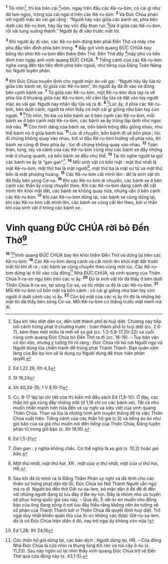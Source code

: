 <sup><b>1</b></sup> Tôi nhìn[^1], thì kìa trên cái [^1*]vòm, ngay trên đầu các Kê-ru-bim, có cái gì như đá lam ngọc, trông tựa cái ngai ở trên các Kê-ru-bim. <sup><b>2</b></sup> Và Đức Chúa phán với người mặc áo vải gai rằng : “Ngươi hãy vào giữa các bánh xe, phía bên dưới các Kê-ru-bim, hãy lấy tay vốc đầy than rực [^2*]lửa ở giữa các Kê-ru-bim, rồi vãi tung xuống thành.” Người ấy đi vào trước mắt tôi.

<sup><b>3</b></sup> Khi người ấy đi vào, các Kê-ru-bim đứng bên phải Đền Thờ và mây che phủ đầy tiền đình phía bên trong. <sup><b>4</b></sup> Bấy giờ vinh quang ĐỨC CHÚA bay bổng lên khỏi Kê-ru-bim đến thềm Đền Thờ. Đền Thờ đầy [^3*]mây phủ và tiền đình tràn ngập ánh vinh quang ĐỨC CHÚA. <sup><b>5</b></sup> Tiếng cánh của các Kê-ru-bim nghe vang đến tận tiền đình phía bên ngoài, như tiếng của Đấng Toàn Năng lúc Người tuyên phán.

<sup><b>6</b></sup> Khi Đức Chúa truyền lệnh cho người mặc áo vải gai : “Ngươi hãy lấy lửa từ giữa các bánh xe, từ giữa các Kê-ru-bim”, thì người ấy đã đi vào và đứng bên cạnh bánh xe. <sup><b>7</b></sup> Từ giữa các Kê-ru-bim, một Kê-ru-bim đưa tay ra về phía lửa ở khoảng giữa các Kê-ru-bim, rồi cầm lấy lửa và đặt vào tay người mặc áo vải gai. Người này nhận lấy lửa và ra đi. <sup><b>8</b></sup> [^2]Lúc ấy, ở phía các Kê-ru-bim, bên dưới cánh, người ta nhìn thấy có một cái gì giống như bàn tay con người. <sup><b>9</b></sup> [^4*]Tôi nhìn, thì kìa có bốn bánh xe ở bên cạnh các Kê-ru-bim, mỗi bánh xe ở bên cạnh một Kê-ru-bim, các bánh xe ấy trông lấp lánh như ngọc mã não. <sup><b>10</b></sup> Còn hình dáng của bánh xe, bốn bánh trông đều giống nhau, như thể bánh nọ ở giữa bánh kia. <sup><b>11</b></sup> Lúc di chuyển, bốn bánh đi về bốn phía ; lúc đi chúng không quay vào nhau, bởi vì đầu Kê-ru-bim hướng về phía nào, thì bánh xe cũng đi theo phía ấy ; lúc đi chúng không quay vào nhau. <sup><b>12</b></sup> Toàn thân, lưng, tay và cánh của các Kê-ru-bim cũng như các bánh xe đầy những mắt ở chung quanh, cả bốn bánh xe đều như thế. <sup><b>13</b></sup> Tai tôi nghe người ta gọi các bánh xe ấy là “gan gan”[^3]. <sup><b>14</b></sup> Mỗi sinh vật có bốn mặt : mặt thứ nhất là mặt Kê-ru-bim, mặt thứ hai là mặt người[^4], mặt thứ ba là mặt sư tử và mặt thứ bốn là mặt phượng hoàng. <sup><b>15</b></sup> Các Kê-ru-bim cất mình lên : đó là sinh vật tôi đã thấy bên sông Cơ-va. <sup><b>16</b></sup> Khi các Kê-ru-bim di chuyển, các bánh xe ở bên cạnh các thần ấy cũng chuyển theo. Khi các Kê-ru-bim dang cánh để cất mình lên khỏi mặt đất, các bánh xe không quay nữa, nhưng vẫn ở bên cạnh các Kê-ru-bim. <sup><b>17</b></sup> Khi các Kê-ru-bim dừng lại, các bánh xe cũng dừng lại, khi các Kê-ru-bim cất mình lên, các bánh xe cũng cất lên theo, bởi vì thần khí của sinh vật ở trong các bánh xe.

# Vinh quang ĐỨC CHÚA rời bỏ Đền Thờ[^5]
<sup><b>18</b></sup> [^5*]Vinh quang ĐỨC CHÚA bay lên khỏi thềm Đền Thờ và dừng lại trên các Kê-ru-bim. <sup><b>19</b></sup> Các Kê-ru-bim dang cánh và cất mình lên khỏi mặt đất trước mắt tôi khi đi ra ; các bánh xe cũng chuyển theo cùng một lúc. Các Kê-ru-bim dừng lại ở lối vào cửa đông[^6] Nhà ĐỨC CHÚA, và vinh quang của Thiên Chúa Ít-ra-en ngự bên trên các vị ấy. <sup><b>20</b></sup> Đó là sinh vật tôi đã thấy ở bên dưới Thiên Chúa Ít-ra-en, tại sông Cơ-va, và tôi nhận ra đó là các Kê-ru-bim. <sup><b>21</b></sup> Mỗi Kê-ru-bim có bốn mặt và bốn cánh : có cái gì giống như bàn tay con người ở dưới cánh các vị ấy. <sup><b>22</b></sup> Còn bộ mặt của các vị ấy thì đó là những bộ mặt tôi đã thấy bên sông Cơ-va. Mỗi Kê-ru-bim cứ thẳng trước mặt mình mà đi.

[^1]: Sau khi tiêu diệt dân cư, đến lượt thành phố bị huỷ diệt. Chương này tiếp nối cảnh trừng phạt ở chương trước : toàn thành phố bị huỷ diệt (cc. 2.6-7), kèm theo một miêu tả mới về xa giá (cc. 1.3-5.8-17.20-22) và cuối cùng vinh quang Đức Chúa bỏ Đền Thờ ra đi (cc. 18-19). – Tuy bản văn có lộn xộn, nhưng ý tưởng thì rõ ràng : Đức Chúa rời bỏ nơi Người ngự và Người dùng lửa chiến tranh để trừng phạt Thành Thánh. Đạo quân xâm lăng của Ba-by-lon sẽ là dụng cụ Người dùng để thực hiện phán quyết.
[^2]: Cc. 8-17 lặp lại chi tiết của thị kiến mở đầu sách Ed (1,8-10). Ở đây, các thần hộ giá cũng đầy những mắt (ở 1,18 chỉ có các bánh xe). Tất cả như muốn nhấn mạnh hơn nữa đến vẻ uy nghi và siêu việt của vinh quang Thiên Chúa. Than và lửa là những hình ảnh truyền thống để tả việc Thiên Chúa xuất hiện. Tiếng cánh của các thần hộ giá (c.5) và tiếng ào ào như gió bão của xa giá như muốn nói đến <i>tiếng</i> của Thiên Chúa, Đấng tuyên phán từ trong gió bão (x. Xh 19,16).
[^3]: <i>Gan gan</i> : ý nghĩa không chắc. Có thể nghĩa là <i>xa giá</i> (x. 10,2) hoặc <i>gió bão</i>.
[^4]: <i>Mặt thứ nhất, mặt thứ hai</i>, XR ; <i>mặt của vị thứ nhất, mặt của vị thứ hai,</i> HR.
[^5]: Sau khi đã tỏ mình ra là Đấng Thẩm Phán uy nghi và đã lệnh cho các thiên sứ trừng phạt dân tội lỗi, Đức Chúa bỏ Nơi Thánh Người vẫn ngự mà ra đi. Người bỏ đền thờ Giê-ru-sa-lem, bỏ mặc dân ở đó để đi đến với những người đang bị lưu đày ở Ba-by-lon. Đây là nhóm nhỏ ưu tuyển sẽ phục hưng quốc gia sau này. – Qua đó, Ê-dê-ki-en muốn cho đồng bào của ông đang sống ở nơi lưu đày hiểu rằng không nên ảo tưởng về số phận của Thành Thánh bởi vì Thiên Chúa đã quyết định huỷ diệt. Trở ngại duy nhất khiến quân thù của Xi-on không vào được Giê-ru-sa-lem, đó là có Đức Chúa hiện diện ở đó, nay trở ngại ấy không còn nữa !
[^6]: <i>Các thần hộ giá dừng lại</i>, các bản dịch ; <i>Người dừng lại</i>, HR. – Cửa đông Nhà Đức Chúa là cửa nhìn ra thung lũng Kít-rôn và núi cây ô-liu (x. 11,23). Sau này ngôn sứ lại nhìn thấy vinh quang Đức Chúa trở về Đền Thờ qua cửa đông này (x. 43,1-5).
[^1*]: Ed 1,22.26; Kh 4,3
[^2*]: St 19,24
[^3*]: Xh 40,34-35; 1 V 8,10-11
[^4*]: Ed 1,5-21
[^5*]: Ed 1,28; Xh 24,16
